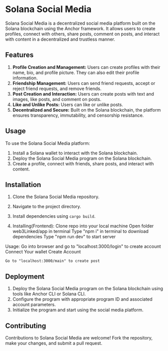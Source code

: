 # Solana Social Media

Solana Social Media is a decentralized social media platform built on the Solana blockchain using the Anchor framework. It allows users to create profiles, connect with others, share posts, comment on posts, and interact with content in a decentralized and trustless manner.

## Features

1. **Profile Creation and Management:** Users can create profiles with their name, bio, and profile picture. They can also edit their profile information.
2. **Friendship Management:** Users can send friend requests, accept or reject friend requests, and remove friends.
3. **Post Creation and Interaction:** Users can create posts with text and images, like posts, and comment on posts.
4. **Like and Unlike Posts:** Users can like or unlike posts.
5. **Decentralized and Secure:** Built on the Solana blockchain, the platform ensures transparency, immutability, and censorship resistance.

## Usage

To use the Solana Social Media platform:

1. Install a Solana wallet to interact with the Solana blockchain.
2. Deploy the Solana Social Media program on the Solana blockchain.
3. Create a profile, connect with friends, share posts, and interact with content.

## Installation

1. Clone the Solana Social Media repository.
2. Navigate to the project directory.
3. Install dependencies using `cargo build`.

4. Installing(Frontend):
    Clone repo into your local machine
    Open folder web3Linked/app in terminal
    Type "npm i" in terminal to download dependencies
    Type "npm run dev" to start server

  Usage:
    Go into browser and go to "localhost:3000/login" to create account
    Connect Your wallet
    Create Account
  
    Go to "localhost:3000/main" to create post

## Deployment

1. Deploy the Solana Social Media program on the Solana blockchain using tools like Anchor CLI or Solana CLI.
2. Configure the program with appropriate program ID and associated account parameters.
3. Initialize the program and start using the social media platform.

## Contributing

Contributions to Solana Social Media are welcome! Fork the repository, make your changes, and submit a pull request.


